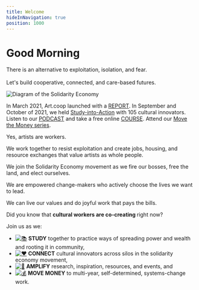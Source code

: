 ```yaml
---
title: Welcome
hideInNavigation: true
position: 1000
---
```

<h1 id="greeting" class="greeting">Good Morning</h1>

There is an alternative to exploitation, isolation, and fear. \
\
Let's build cooperative, connected, and care-based futures. 

![Diagram of the Solidarity Economy](/assets/uploads/diagram02.svg "Diagram of the Solidarity Economy adapted by Caroline Woolard from Ethan Miller's graphic with permission.")

In March 2021, Art.coop launched with a [REPORT](http://art.coop/#report). In September and October of 2021, we held [Study-into-Action](http://art.coop/#study) with 105 cultural innovators. Listen to our [PODCAST](https://art.coop/#podcast) and take a free online [COURSE](https://art.coop/#courses). Attend our [Move the Money series](https://www.giarts.org/move-money-grantmakers-arts-artcoop-solidarity-economy-discussion-series).

Yes, artists are workers.

We work together to resist exploitation and create jobs, housing, and resource exchanges that value artists as whole people. 

We join the Solidarity Economy movement as we fire our bosses, free the land, and elect ourselves.

We are empowered change-makers who actively choose the lives we want to lead. 

We can live our values and do joyful work that pays the bills.

<p id="concept-para">Did you know that <strong>cultural workers are co-creating <i id="concept" data-concepts='<%= JSON.stringify(concepts.concepts) %>'></i></strong> right now?</p> 

Join us as we:

* [![📚](/assets/images/icons/study-sm.png)](#) **STUDY** together to practice ways of spreading power and wealth and rooting it in community,
* [![♥️](/assets/images/icons/connect-sm.png)](#connect) **CONNECT** cultural innovators across silos in the solidarity economy movement,
* [![📣](/assets/images/icons/amplify-sm.png)](#amplify) **AMPLIFY** research, inspiration, resources, and events, and
* [![💰](/assets/images/icons/movemoney-sm.png)](#movemoney) **MOVE MONEY** to multi-year, self-determined, systems-change work.

<script src="/assets/scripts/rotateConcepts.js"></script>